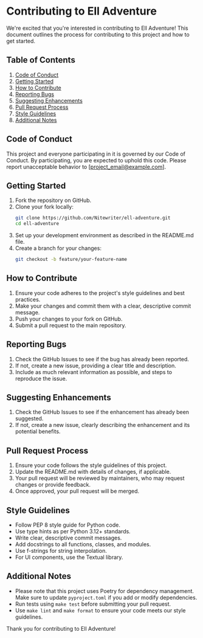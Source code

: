 # Contributing to Ell Adventure

We're excited that you're interested in contributing to Ell Adventure! This document outlines the process for contributing to this project and how to get started.

## Table of Contents

1. [Code of Conduct](#code-of-conduct)
2. [Getting Started](#getting-started)
3. [How to Contribute](#how-to-contribute)
4. [Reporting Bugs](#reporting-bugs)
5. [Suggesting Enhancements](#suggesting-enhancements)
6. [Pull Request Process](#pull-request-process)
7. [Style Guidelines](#style-guidelines)
8. [Additional Notes](#additional-notes)

## Code of Conduct

This project and everyone participating in it is governed by our Code of Conduct. By participating, you are expected to uphold this code. Please report unacceptable behavior to [project_email@example.com].

## Getting Started

1. Fork the repository on GitHub.
2. Clone your fork locally:
   ```bash
   git clone https://github.com/Nitewriter/ell-adventure.git
   cd ell-adventure
   ```
3. Set up your development environment as described in the README.md file.
4. Create a branch for your changes:
   ```bash
   git checkout -b feature/your-feature-name
   ```

## How to Contribute

1. Ensure your code adheres to the project's style guidelines and best practices.
2. Make your changes and commit them with a clear, descriptive commit message.
3. Push your changes to your fork on GitHub.
4. Submit a pull request to the main repository.

## Reporting Bugs

1. Check the GitHub Issues to see if the bug has already been reported.
2. If not, create a new issue, providing a clear title and description.
3. Include as much relevant information as possible, and steps to reproduce the issue.

## Suggesting Enhancements

1. Check the GitHub Issues to see if the enhancement has already been suggested.
2. If not, create a new issue, clearly describing the enhancement and its potential benefits.

## Pull Request Process

1. Ensure your code follows the style guidelines of this project.
2. Update the README.md with details of changes, if applicable.
3. Your pull request will be reviewed by maintainers, who may request changes or provide feedback.
4. Once approved, your pull request will be merged.

## Style Guidelines

- Follow PEP 8 style guide for Python code.
- Use type hints as per Python 3.12+ standards.
- Write clear, descriptive commit messages.
- Add docstrings to all functions, classes, and modules.
- Use f-strings for string interpolation.
- For UI components, use the Textual library.

## Additional Notes

- Please note that this project uses Poetry for dependency management. Make sure to update `pyproject.toml` if you add or modify dependencies.
- Run tests using `make test` before submitting your pull request.
- Use `make lint` and `make format` to ensure your code meets our style guidelines.

Thank you for contributing to Ell Adventure!
